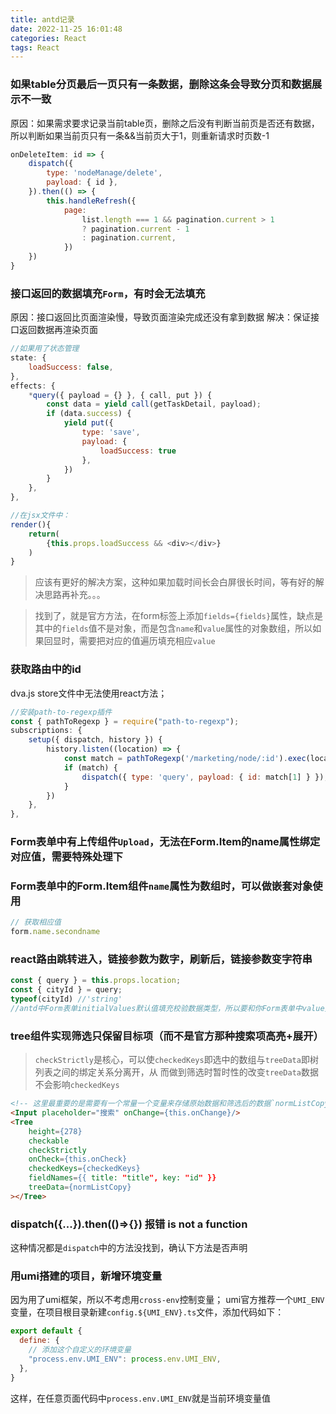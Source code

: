 ```yaml
---
title: antd记录
date: 2022-11-25 16:01:48
categories: React
tags: React
---
```


### 如果table分页最后一页只有一条数据，删除这条会导致分页和数据展示不一致
原因：如果需求要求记录当前table页，删除之后没有判断当前页是否还有数据，所以判断如果当前页只有一条&&当前页大于1，则重新请求时页数-1
```js
onDeleteItem: id => {
    dispatch({
        type: 'nodeManage/delete',
        payload: { id },
    }).then(() => {
        this.handleRefresh({
            page:
                list.length === 1 && pagination.current > 1
                ? pagination.current - 1
                : pagination.current,
            })
    })
}
```
<!--more-->

### 接口返回的数据填充`Form`，有时会无法填充
原因：接口返回比页面渲染慢，导致页面渲染完成还没有拿到数据
解决：保证接口返回数据再渲染页面
```js
//如果用了状态管理
state: {
    loadSuccess: false,
},
effects: {
    *query({ payload = {} }, { call, put }) {
        const data = yield call(getTaskDetail, payload);
        if (data.success) {
            yield put({
                type: 'save',
                payload: {
                    loadSuccess: true
                },
            })
        }
    },
},

//在jsx文件中：
render(){
    return(
        {this.props.loadSuccess && <div></div>}
    )
}
```
> 应该有更好的解决方案，这种如果加载时间长会白屏很长时间，等有好的解决思路再补充。。。

> 找到了，就是官方方法，在form标签上添加`fields={fields}`属性，缺点是其中的`fields`值不是对象，而是包含`name`和`value`属性的对象数组，所以如果回显时，需要把对应的值遍历填充相应`value`

### 获取路由中的id
dva.js store文件中无法使用react方法；
```js
//安装path-to-regexp插件
const { pathToRegexp } = require("path-to-regexp");
subscriptions: {
    setup({ dispatch, history }) {
        history.listen((location) => {
            const match = pathToRegexp('/marketing/node/:id').exec(location.pathname);
            if (match) {
                dispatch({ type: 'query', payload: { id: match[1] } });
            }
        })
    },
},
```

### Form表单中有上传组件`Upload`，无法在Form.Item的name属性绑定对应值，需要特殊处理下

### Form表单中的Form.Item组件`name`属性为数组时，可以做嵌套对象使用
```js
// 获取相应值
form.name.secondname
```

### react路由跳转进入，链接参数为数字，刷新后，链接参数变字符串
```js
const { query } = this.props.location;
const { cityId } = query;
typeof(cityId) //'string'
//antd中Form表单initialValues默认值填充校验数据类型，所以要和你Form表单中value类型相同，才能回显
```

### tree组件实现筛选只保留目标项（而不是官方那种搜索项高亮+展开）
> `checkStrictly`是核心，可以使`checkedKeys`即选中的数组与`treeData`即树列表之间的绑定关系分离开，从
> 而做到筛选时暂时性的改变`treeData`数据不会影响`checkedKeys`
```html
<!-- 这里最重要的是需要有一个常量一个变量来存储原始数据和筛选后的数据`normListCopy`为筛选后的数据 -->
<Input placeholder="搜索" onChange={this.onChange}/>
<Tree
    height={278}
    checkable
    checkStrictly
    onCheck={this.onCheck}
    checkedKeys={checkedKeys}
    fieldNames={{ title: "title", key: "id" }}
    treeData={normListCopy}
></Tree>
```

### dispatch({...}).then(()=>{}) 报错 is not a function

这种情况都是`dispatch`中的方法没找到，确认下方法是否声明

### 用umi搭建的项目，新增环境变量
因为用了umi框架，所以不考虑用`cross-env`控制变量；
umi官方推荐一个`UMI_ENV`变量，在项目根目录新建`config.${UMI_ENV}.ts`文件，添加代码如下：
```js
export default {
  define: {
    // 添加这个自定义的环境变量
    "process.env.UMI_ENV": process.env.UMI_ENV,
  },
}
```
这样，在任意页面代码中`process.env.UMI_ENV`就是当前环境变量值